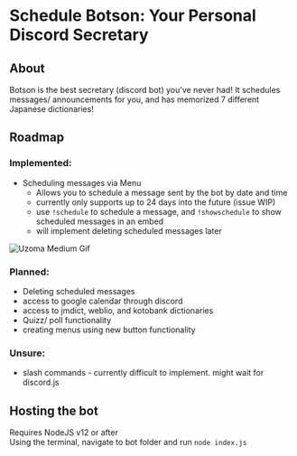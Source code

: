 # Schedule Botson: Your Personal Discord Secretary

## About

Botson is the best secretary (discord bot) you've never had! It schedules messages/ announcements for you, and has memorized 7 different Japanese dictionaries!

## Roadmap

### Implemented:
* Scheduling messages via Menu
  * Allows you to schedule a message sent by the bot by date and time
  * currently only supports up to 24 days into the future (issue WIP)
  * use `!schedule` to schedule a message, and `!showschedule` to show scheduled messages in an embed
  * will implement deleting scheduled messages later

![Uzoma Medium Gif](https://i.imgur.com/hhPeiX5.gif)

### Planned:
* Deleting scheduled messages
* access to google calendar through discord
* access to jmdict, weblio, and kotobank dictionaries<br>
* Quizz/ poll functionality
* creating menus using new button functionality

### Unsure:
* slash commands - currently difficult to implement. might wait for discord.js

## Hosting the bot

Requires NodeJS v12 or after <br>
Using the terminal, navigate to bot folder and run `node index.js`
